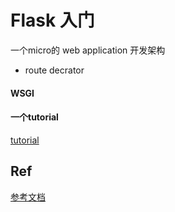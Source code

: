 # Flask 入门 
一个micro的 web application 开发架构

* route decrator

#### WSGI

#### 一个tutorial
[tutorial](http://blog.miguelgrinberg.com/post/the-flask-mega-tutorial-part-i-hello-world)

## Ref
[参考文档](http://www.pythondoc.com/flask/quickstart.html#id2)
